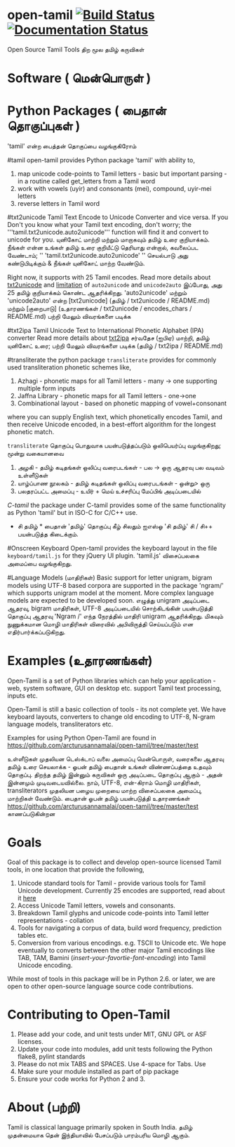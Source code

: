 open-tamil [![Build Status](https://travis-ci.org/arcturusannamalai/open-tamil.png)](https://travis-ci.org/arcturusannamalai/open-tamil) [![Documentation Status](https://readthedocs.org/projects/open-tamil/badge/)](http://open-tamil.readthedocs.org/en/latest/)
==========

Open Source Tamil Tools
திற மூல தமிழ் கருவிகள்

Software ( மென்பொருள் )
=====================
Python  Packages ( பைதான் தொகுப்புகள்  )
===================================
'tamil' என்ற பைத்தன் தொகுப்பை வழங்குகிரோம்

#tamil
open-tamil provides Python package 'tamil' with ability to,

1. map unicode code-points to Tamil letters - basic but important parsing - in a routine called get_letters from a Tamil word
2. work with vowels (uyir) and consonants (mei), compound, uyir-mei letters
3. reverse letters in Tamil word

#txt2unicode
Tamil Text Encode to Unicode Converter and vice versa.
If you Don't you know what your Tamil text encoding, don't worry; the '''tamil.txt2unicode.auto2unicode''' function will find it and convert to unicode for you. 
யுனிகோட் மாற்றி மற்றும் மாறாகவும் தமிழ் உரை குறியாக்கம்.
நீங்கள் என்ன உங்கள் தமிழ் உரை குறியீட்டு தெரியாது என்றால், கவலைப்பட வேண்டாம்; '' 'tamil.txt2unicode.auto2unicode' '' செயல்பாடு அது கண்டுபிடிக்கும் & நீங்கள் யுனிகோட் மாற்ற வேண்டும்.

Right now, it supports with 25 Tamil encodes. Read more details about [txt2unicode](tamil/txt2unicode/README.md) and [limitation](examples/txt2unicode/encodes_chars/README.md) of `auto2unicode` and `unicode2auto`
இப்போது, அது 25 தமிழ் குறியாக்கம் கொண்ட ஆதரிக்கிறது. 'auto2unicode' மற்றும் 'unicode2auto' என்ற [txt2unicode] (தமிழ் / txt2unicode / README.md) மற்றும் [குறைபாடு] (உதாரணங்கள் / txt2unicode / encodes_chars / README.md) பற்றி மேலும் விவரங்களை படிக்க

#txt2ipa
Tamil Unicode Text to International Phonetic Alphabet (IPA) converter 
Read more details about [txt2ipa](tamil/txt2ipa/README.md)
சர்வதேச (ஐபிஏ) மாற்றி, தமிழ் யுனிகோட் உரை; பற்றி மேலும் விவரங்களை படிக்க (தமிழ் / txt2ipa / README.md) 

#transliterate
the python package `transliterate` provides for commonly used transliteration
phonetic schemes like,

1. Azhagi - phonetic maps for all Tamil letters - many -> one supporting multiple form inputs
2. Jaffna Library - phonetic maps for all Tamil letters - one->one
3. Combinational layout - based on phonetic mapping of vowel+consonant

where you can supply English text, which phonetically encodes Tamil, and then receive Unicode encoded, in a best-effort algorithm for the longest phonetic match.

`transliterate` தொகுப்பு பொதுவாக பயன்படுத்தப்படும் ஒலிபெயர்ப்பு வழங்குகிறது; மூன்று வகையானவை
1. அழகி - தமிழ் கடிதங்கள் ஒலிப்பு வரைபடங்கள் - பல -> ஒரு ஆதரவு பல வடிவம் உள்ளீடுகள்
2. யாழ்ப்பாண நூலகம் - தமிழ் கடிதங்கள் ஒலிப்பு வரைபடங்கள் - ஒன்று> ஒரு
3. பலதரப்பட்ட அமைப்பு - உயிர் + மெய் உச்சரிப்பு மேப்பிங் அடிப்படையில் 

*C-tamil*
the package under C-tamil provides some of the same functionality as Python 'tamil' but in ISO-C for C/C++ use.
* சி தமிழ் *
பைதான் 'தமிழ்' தொகுப்பு கீழ்  சிலதும் ஐஎஸ்ஓ 'சி தமிழ்'  சி / சி++ பயன்படுத்த கிடைக்கும்.

#Onscreen Keyboard
Open-tamil provides the keyboard layout in the file `keyboard/tamil.js` for they jQuery UI plugin.
'tamil.js' விசைப்பலகை அமைப்பை வழங்குகிறது. 

#Language Models (மாதிரிகள்)
Basic support for letter unigram, bigram models using UTF-8 based corpora are supported in the package 'ngram/'
which supports unigram model at the moment. More complex language models are expected to be developed soon.
எழுத்து unigram அடிப்படை ஆதரவு, bigram மாதிரிகள், UTF-8 அடிப்படையில் சொற்கிடங்கின் பயன்படுத்தி தொகுப்பு ஆதரவு 'Ngram /'
எந்த நேரத்தில் மாதிரி unigram ஆதரிக்கிறது. மிகவும் நுணுக்கமான மொழி மாதிரிகள் விரைவில் அபிவிருத்தி செய்யப்படும் என எதிர்பார்க்கப்படுகிறது.

Examples (உதாரணங்கள்)
===================
Open-Tamil is a set of Python libraries which can help your application - web, system software, GUI on desktop etc. support Tamil text processing, inputs etc.

Open-Tamil is still a basic collection of tools - its not complete yet. We have keyboard layouts, converters to change old encoding to UTF-8, N-gram language models, transliterators etc.

Examples for using Python Open-Tamil are found in https://github.com/arcturusannamalai/open-tamil/tree/master/test

உள்ளீடுகள் முதலியன டெஸ்க்டாப் வலை அமைப்பு மென்பொருள், வரைகலை ஆதரவு தமிழ் உரை செயலாக்க - ஓபன் தமிழ் பைதான் உங்கள் விண்ணப்பத்தை உதவும் தொகுப்பு. திறந்த தமிழ் இன்னும் கருவிகள் ஒரு அடிப்படை தொகுப்பு ஆகும் - அதன் இன்னமும் முடிவடையவில்லை. நாம், UTF-8, என்-கிராம் மொழி மாதிரிகள், transliterators முதலியன பழைய முறையை மாற்ற விசைப்பலகை அமைப்பு, மாற்றிகள் வேண்டும். பைதான் ஓபன் தமிழ் பயன்படுத்தி உதாரணங்கள் https://github.com/arcturusannamalai/open-tamil/tree/master/test காணப்படுகின்றன

Goals
=====
Goal of this package is to collect and develop open-source licensed Tamil tools, in one location that provide the following,

1. Unicode standard tools for Tamil - provide various tools for Tamil Unicode development. Currently 25 encodes are supported, read about it [here](tamil/txt2unicode/README.md) 
2. Access Unicode Tamil letters, vowels and consonants.
3. Breakdown Tamil glyphs and unicode code-points into Tamil letter representations - collation
4. Tools for navigating a corpus of data, build word frequency, prediction tables etc.
5. Conversion from various encodings. e.g. TSCII to Unicode etc. We hope eventually to converts between the other major Tamil encodings like TAB, TAM, Bamini (*insert-your-favortie-font-encoding*) into Tamil Unicode encoding.

While most of tools in this package will be in Python 2.6. or later, we are open to other open-source language source code contributions.

Contributing to Open-Tamil
==========================
1. Please add your code, and unit tests under MIT, GNU GPL or ASF licenses.
2. Update your code into modules, add unit tests following the Python flake8, pylint standards
3. Please do not mix TABS and SPACES. Use 4-space for Tabs. Use 
4. Make sure your module installed as part of pip package
5. Ensure your code works for Python 2 and 3.

About (பற்றி)
==========
Tamil is classical language primarily spoken in South India.
தமிழ் முதன்மையாக தென் இந்தியாவில் பேசப்படும் பாரம்பரிய மொழி ஆகும்.
